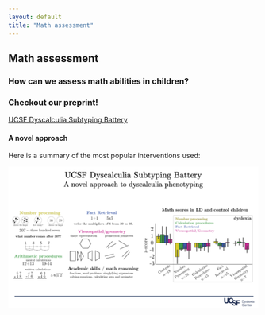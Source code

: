 ```yaml
---
layout: default
title: "Math assessment"
---
```

## Math assessment 

### How can we assess math abilities in children? 
### Checkout our preprint! 
[UCSF Dyscalculia Subtyping Battery](https://assets.researchsquare.com/files/rs-1922020/v1_covered.pdf?c=1663797842)

#### A novel approach
Here is a summary of the most popular interventions used:


<img src="math_battery.png" width="1000">


